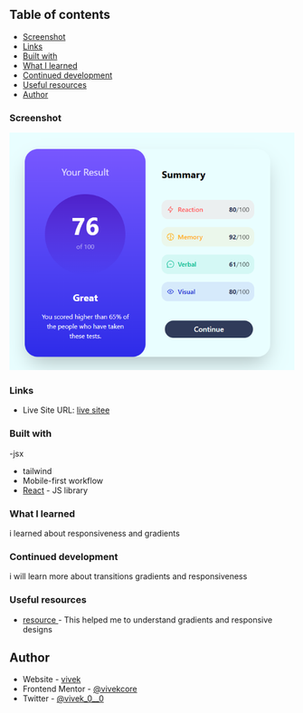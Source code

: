
## Table of contents
  - [Screenshot](#screenshot)
  - [Links](#links)
  - [Built with](#built-with)
  - [What I learned](#what-i-learned)
  - [Continued development](#continued-development)
  - [Useful resources](#useful-resources)
- [Author](#author)


### Screenshot

![Screenshoot](image.png)

### Links

- Live Site URL: [live sitee](https://ui-sage-six.vercel.app/)


### Built with
-jsx
- tailwind
- Mobile-first workflow
- [React](https://reactjs.org/) - JS library


### What I learned

i learned about responsiveness and gradients
### Continued development

i will learn more about transitions gradients and responsiveness


### Useful resources

- [ resource ](www.chatgpt.com) - This helped me to understand gradients and responsive designs 

## Author

- Website - [vivek](https://www.your-site.com)
- Frontend Mentor - [@vivekcore](https://www.frontendmentor.io/profile/vivekcore)
- Twitter - [@vivek_0__0](https://www.twitter.com/vivek_0__0)
